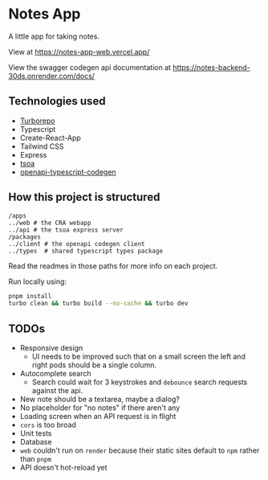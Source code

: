 # Notes App

A little app for taking notes. 

View at https://notes-app-web.vercel.app/

View the swagger codegen api documentation at https://notes-backend-30ds.onrender.com/docs/

## Technologies used

* [Turborepo](https://turbo.build/)
* Typescript
* Create-React-App
* Tailwind CSS
* Express
* [tsoa](https://tsoa-community.github.io/docs/)
* [openapi-typescript-codegen](https://github.com/ferdikoomen/openapi-typescript-codegen)

## How this project is structured

```
/apps
../web # the CRA webapp
../api # the tsoa express server
/packages
../client # the openapi codegen client
../types  # shared typescript types package 
```

Read the readmes in those paths for more info on each project.

Run locally using:

```sh
pnpm install
turbo clean && turbo build --no-cache && turbo dev
```


## TODOs

* Responsive design
  * UI needs to be improved such that on a small screen the left and right pods should be a single column.
* Autocomplete search
  * Search could wait for 3 keystrokes and `debounce` search requests against the api.
* New note should be a textarea, maybe a dialog?
* No placeholder for "no notes" if there aren't any
* Loading screen when an API request is in flight
* `cors` is too broad
* Unit tests
* Database
* `web` couldn't run on `render` because their static sites default to `npm` rather than `pnpm`
* API doesn't hot-reload yet
